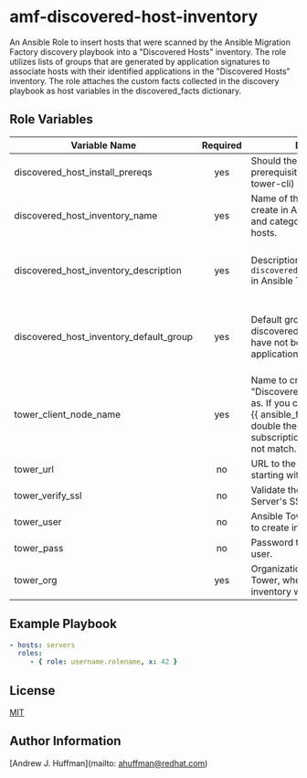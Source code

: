 # amf-discovered-host-inventory

An Ansible Role to insert hosts that were scanned by the Ansible Migration Factory discovery playbook into a "Discovered Hosts" inventory.  The role utilizes lists of groups that are generated by application signatures to associate hosts with their identified applications in the "Discovered Hosts" inventory.  The role attaches the custom facts collected in the discovery playbook as host variables in the discovered_facts dictionary.

## Role Variables
| Variable Name | Required | Description| Default Value | Type |
| --- | :---: | --- | :---: | :---:|
|discovered_host_install_prereqs|yes|Should the role install any prerequisite modules (ansible-tower-cli)|False|boolean|
|discovered_host_inventory_name|yes|Name of the new inventory to create in Ansible Tower to list and categorize discovered hosts.|"Discovered Hosts"|string|
|discovered_host_inventory_description|yes|Description of the `discovered_host_inventory_name` in Ansible Tower.|"Inventory of hosts scanned by the Ansible Migration Factory Discovery playbook"|string|
|discovered_host_inventory_default_group|yes|Default group to insert discovered hosts into when they have not been identified by application signatures.|{name: "Unknown Application", desc: "Hosts running applications or services that we could not identify"}|dictionary|
|tower_client_node_name|yes|Name to create the host in the "Discovered Hosts" inventory as.  If you choose to set this to "{{ ansible_fqdn }}" you will need double the Ansible Tower subscriptions if the names do not match.|"{{ inventory_hostname }}" | string |
|tower_url|no|URL to the Ansible Tower server starting with 'https://'|TOWER_HOST from env or ""|string|
|tower_verify_ssl|no|Validate the Ansible Tower Server's SSL certificate|TOWER_VERIFY_SSL from env or False|boolean|
|tower_user|no|Ansible Tower user with access to create inventories|TOWER_USERNAME from env or ""|string|
|tower_pass|no|Password to the Ansible Tower user.|TOWER_PASSWORD from env or ""|string|
|tower_org|yes|Organization of the Ansible Tower, where the new discovery inventory will be created|""|string|

## Example Playbook
```yaml
- hosts: servers
  roles:
     - { role: username.rolename, x: 42 }
```

## License
[MIT](LICENSE)

## Author Information
[Andrew J. Huffman](mailto: ahuffman@redhat.com)
